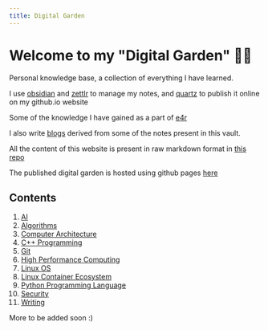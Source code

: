 ```yaml
---
title: Digital Garden
---
```


# Welcome to my "Digital Garden" 👩‍🌾

Personal knowledge base, a collection of everything I have learned.

I use [obsidian](https://obsidian.md/) and [zettlr](https://www.zettlr.com/) to manage my notes, and [quartz](https://quartz.jzhao.xyz/) to publish it online on my github.io website

Some of the knowledge I have gained as a part of [e4r](https://www.thoughtworks.com/en-in/clients/engineering-research)

I also write [blogs](https://medium.com/@maneesh29s) derived from some of the notes present in this vault.

All the content of this website is present in raw markdown format in [this repo](https://github.com/maneesh29s/digital-garden-notes)

The published digital garden is hosted using github pages [here](https://maneesh29s.github.io/digital-garden-publish/)

## Contents

1. [AI](./AI/)
1. [Algorithms](./Algorithms/)
1. [Computer Architecture](./ComputerArchitecture/)
1. [C++ Programming](./CPP/)
1. [Git](./GitAdvanced/)
1. [High Performance Computing](./HPC/)
1. [Linux OS](./Linux/)
1. [Linux Container Ecosystem](./Linux/Containers/)
1. [Python Programming Language](./Python/)
1. [Security](./Security/)
1. [Writing](./Writing/)

More to be added soon :)
